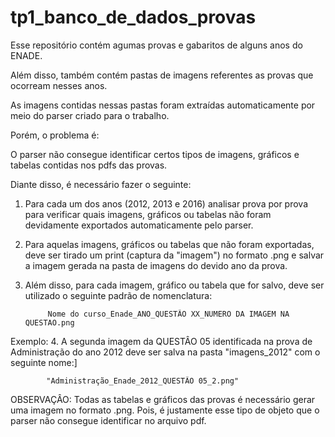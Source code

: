 # tp1_banco_de_dados_provas

Esse repositório contém agumas provas e gabaritos de alguns anos do ENADE.

Além disso, também contém pastas de imagens referentes as provas que ocorream nesses anos.

As imagens contidas nessas pastas foram extraídas automaticamente por meio do parser criado para o trabalho.

Porém, o problema é:

O parser não consegue identificar certos tipos de imagens, gráficos e tabelas contidas nos pdfs das provas.

Diante disso, é necessário fazer o seguinte:

1. Para cada um dos anos (2012, 2013 e 2016) analisar prova por prova para verificar quais imagens, gráficos ou tabelas não foram devidamente exportados automaticamente pelo parser. 

2. Para aquelas imagens, gráficos ou tabelas que não foram exportadas, deve ser tirado um print (captura da "imagem") no formato .png e salvar a imagem gerada na pasta de imagens do devido ano da prova.

3. Além disso, para cada imagem, gráfico ou tabela que for salvo, deve ser utilizado o seguinte padrão de nomenclatura:

            Nome do curso_Enade_ANO_QUESTÂO XX_NUMERO DA IMAGEM NA QUESTAO.png

Exemplo: 
4. A segunda imagem da QUESTÂO 05 identificada na prova de Administração do ano 2012 deve ser salva na pasta "imagens_2012" com o seguinte nome:]

            "Administração_Enade_2012_QUESTÃO 05_2.png" 
            
            
OBSERVAÇÂO:
Todas as tabelas e gráficos das provas é necessário gerar uma imagem no formato .png. Pois, é justamente esse tipo de objeto que o parser não consegue identificar no arquivo pdf.
